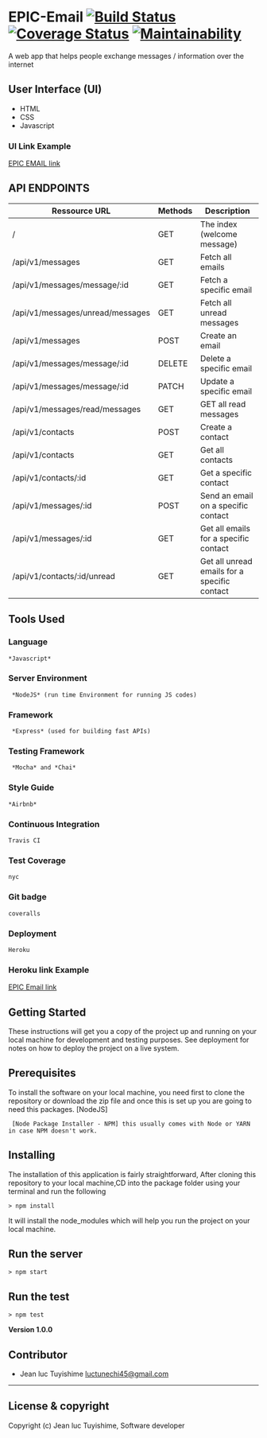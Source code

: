 # EPIC-Email [![Build Status](https://travis-ci.org/luc-tuyishime/EPIC-Email.svg?branch=develop)](https://travis-ci.org/luc-tuyishime/EPIC-Email) [![Coverage Status](https://coveralls.io/repos/github/luc-tuyishime/EPIC-Email/badge.svg?branch=develop)](https://coveralls.io/github/luc-tuyishime/EPIC-Email?branch=develop) [![Maintainability](https://api.codeclimate.com/v1/badges/676980ca461188e5695a/maintainability)](https://codeclimate.com/github/luc-tuyishime/EPIC-Email/maintainability)

A web app that helps people exchange messages / information over the internet

## User Interface (UI)
* HTML
* CSS
* Javascript

### UI Link Example
[EPIC EMAIL link](https://luc-tuyishime.github.io/EPIC-Email/ui/)

## API ENDPOINTS

| Ressource URL | Methods  | Description  |
| ------- | --- | --- |
| / | GET | The index (welcome message) |
| /api/v1/messages | GET | Fetch all emails |
| /api/v1/messages/message/:id | GET | Fetch a specific email |
| /api/v1/messages/unread/messages | GET | Fetch all unread messages |
| /api/v1/messages | POST | Create an email |
| /api/v1/messages/message/:id | DELETE | Delete a specific email |
| /api/v1/messages/message/:id | PATCH | Update a specific email |
| /api/v1/messages/read/messages | GET | GET all read messages |
| /api/v1/contacts | POST | Create a contact |
| /api/v1/contacts | GET | Get all contacts |
| /api/v1/contacts/:id | GET | Get a specific contact |
| /api/v1/messages/:id | POST | Send an email on a specific contact |
| /api/v1/messages/:id | GET | Get all emails for a specific contact |
| /api/v1/contacts/:id/unread | GET | Get all unread emails for a specific contact |


## Tools Used

### Language
```
*Javascript*
```
### Server Environment
```
 *NodeJS* (run time Environment for running JS codes)
 ```
### Framework
```
 *Express* (used for building fast APIs)
 ```
### Testing Framework
```
 *Mocha* and *Chai*
 ```
### Style Guide
```
*Airbnb*
```
### Continuous Integration
```
Travis CI
```
### Test Coverage
```
nyc
```
### Git badge
```
coveralls
```
### Deployment
```
Heroku
```
### Heroku link Example

[EPIC Email link](https://epicemail.herokuapp.com/)

## Getting Started
These instructions will get you a copy of the project up and running on your local machine for development and testing purposes. See deployment for notes on how to deploy the project on a live system.

## Prerequisites
To install the software on your local machine, you need first to clone the repository or download the zip file and once this is set up you are going to need this packages. [NodeJS]

```
 [Node Package Installer - NPM] this usually comes with Node or YARN in case NPM doesn't work.
```

## Installing
The installation of this application is fairly straightforward, After cloning this repository to your local machine,CD into the package folder using your terminal and run the following

```
> npm install
```

It will install the node_modules which will help you run the project on your local machine.

## Run the server
```
> npm start
```
## Run the test
```
> npm test
```


**Version 1.0.0**

## Contributor
- Jean luc Tuyishime <luctunechi45@gmail.com>

---

## License & copyright
Copyright (c) Jean luc Tuyishime, Software developer
